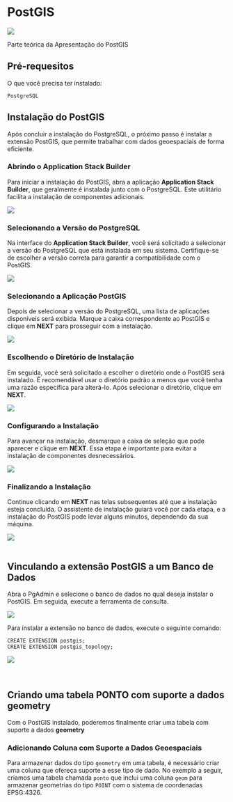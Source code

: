 # PostGIS

![](Imagem/Imagem1.png)

Parte teórica da Apresentação do PostGIS

## Pré-requesitos

O que você precisa ter instalado:

```
PostgreSQL
```

## Instalação do PostGIS

Após concluir a instalação do PostgreSQL, o próximo passo é instalar a extensão PostGIS, que permite trabalhar com dados geoespaciais de forma eficiente.

### Abrindo o Application Stack Builder

Para iniciar a instalação do PostGIS, abra a aplicação **Application Stack Builder**, que geralmente é instalada junto com o PostgreSQL. Este utilitário facilita a instalação de componentes adicionais.

![](Imagem/stack%20builder.png)

### Selecionando a Versão do PostgreSQL

Na interface do **Application Stack Builder**, você será solicitado a selecionar a versão do PostgreSQL que está instalada em seu sistema. Certifique-se de escolher a versão correta para garantir a compatibilidade com o PostGIS.

![](Imagem/stack%20builder%202.png)

### Selecionando a Aplicação PostGIS

Depois de selecionar a versão do PostgreSQL, uma lista de aplicações disponíveis será exibida. Marque a caixa correspondente ao PostGIS e clique em **NEXT** para prosseguir com a instalação.

![](Imagem/stack%20builder%203.png)

### Escolhendo o Diretório de Instalação

Em seguida, você será solicitado a escolher o diretório onde o PostGIS será instalado. É recomendável usar o diretório padrão a menos que você tenha uma razão específica para alterá-lo. Após selecionar o diretório, clique em **NEXT**.

![](Imagem/stack%20builder%204.png)

### Configurando a Instalação

Para avançar na instalação, desmarque a caixa de seleção que pode aparecer e clique em **NEXT**. Essa etapa é importante para evitar a instalação de componentes desnecessários.

![](Imagem/stack%20builder%205.png)

### Finalizando a Instalação

Continue clicando em **NEXT** nas telas subsequentes até que a instalação esteja concluída. O assistente de instalação guiará você por cada etapa, e a instalação do PostGIS pode levar alguns minutos, dependendo da sua máquina.

![](Imagem/stack%20builder%208.png)
<br><br>

## Vinculando a extensão PostGIS a um Banco de Dados

Abra o PgAdmin e selecione o banco de dados no qual deseja instalar o PostGIS. Em seguida, execute a ferramenta de consulta.

![](Imagem/PgAdmin.png)

Para instalar a extensão no banco de dados, execute o seguinte comando:

```
CREATE EXTENSION postgis;
CREATE EXTENSION postgis_topology;
```

![](Imagem/Create%20Extension.png)

<br>

## Criando uma tabela PONTO com suporte a dados geometry

Com o PostGIS instalado, poderemos finalmente criar uma tabela com suporte a dados **geometry**

### Adicionando Coluna com Suporte a Dados Geoespaciais

Para armazenar dados do tipo `geometry` em uma tabela, é necessário criar uma coluna que ofereça suporte a esse tipo de dado. No exemplo a seguir, criamos uma tabela chamada `ponto` que inclui uma coluna `geom` para armazenar geometrias do tipo `POINT` com o sistema de coordenadas EPSG:4326.